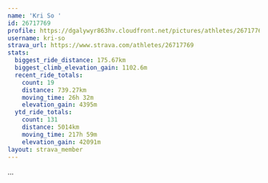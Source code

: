 ```yaml
---
name: 'Kri So '
id: 26717769
profile: https://dgalywyr863hv.cloudfront.net/pictures/athletes/26717769/7761026/14/large.jpg
username: kri-so
strava_url: https://www.strava.com/athletes/26717769
stats:
  biggest_ride_distance: 175.67km
  biggest_climb_elevation_gain: 1102.6m
  recent_ride_totals:
    count: 19
    distance: 739.27km
    moving_time: 26h 32m
    elevation_gain: 4395m
  ytd_ride_totals:
    count: 131
    distance: 5014km
    moving_time: 217h 59m
    elevation_gain: 42091m
layout: strava_member
--- 
```

...
